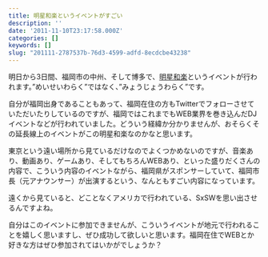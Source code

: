 ```yaml
---
title: 明星和楽というイベントがすごい
description: ''
date: '2011-11-10T23:17:58.000Z'
categories: []
keywords: []
slug: "201111-2787537b-76d3-4599-adfd-8ecdcbe43238"
---
```

明日から3日間、福岡市の中州、そして博多で、[明星和楽](http://myojowaraku.net/)というイベントが行われます。”めいせいわらく”ではなく、”みょうじょうわらく”です。

自分が福岡出身であることもあって、福岡在住の方もTwitterでフォローさせていただいたりしているのですが、福岡ではこれまでもWEB業界を巻き込んだDJイベントなどが行われていました。どういう経緯か分かりませんが、おそらくその延長線上のイベントがこの明星和楽なのかなと思います。

東京という遠い場所から見ているだけなのでよくつかめないのですが、音楽あり、動画あり、ゲームあり、そしてもちろんWEBあり、といった盛りだくさんの内容で、こういう内容のイベントながら、福岡県がスポンサーしていて、福岡市長（元アナウンサー）が出演するという、なんともすごい内容になっています。

遠くから見ていると、どことなくアメリカで行われている、SxSWを思い出させるんですよね。

自分はこのイベントに参加できませんが、こういうイベントが地元で行われることを嬉しく思いますし、ぜひ成功して欲しいと思います。福岡在住でWEBとか好きな方はぜひ参加されてはいかがでしょうか？